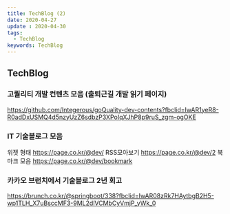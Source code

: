 ```yaml
---
title: TechBlog (2)
date: 2020-04-27
update : 2020-04-30
tags:
  - TechBlog
keywords: TechBlog
---
```



## TechBlog

### 고퀄리티 개발 컨텐츠 모음 (출퇴근길 개발 읽기 페이지)

https://github.com/Integerous/goQuality-dev-contents?fbclid=IwAR1yeR8-R0adDxUSMQ4d5nzyUzZ6sdbzP3XPoIqXJhP8p9ruS_zgm-ogOKE


### IT 기술블로그 모음

위젯 형태 https://page.co.kr/@dev/
RSS모아보기 https://page.co.kr/@dev/2
북마크 모음 https://page.co.kr/@dev/bookmark


### 카카오 브런치에서 기술블로그 2년 회고
https://brunch.co.kr/@springboot/338?fbclid=IwAR08zRk7HAytbgB2H5-wp1TLH_X7uBsccMF3-9ML2dlVCMbCyVmjP_yWk_0

